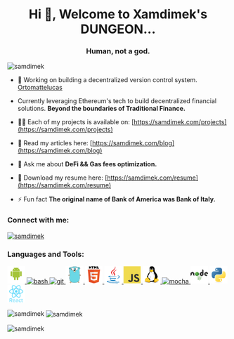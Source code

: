 <h1 align="center">Hi 👋, Welcome to Xamdimek's DUNGEON...</h1>
<h3 align="center">Human, not a god.</h3>

<p align="left"> <img src="https://komarev.com/ghpvc/?username=samdimek&label=Profile%20views&color=0e75b6&style=flat" alt="samdimek" /> </p>

- 🔭 Working on building a decentralized version control system. [Ortomattelucas](samdimek.com/ortomattelucas)

- Currently leveraging Ethereum's tech to build decentralized financial solutions. **Beyond the boundaries of Traditional Finance.**

- 👨‍💻 Each of my projects is available on: [https://samdimek.com/projects](https://samdimek.com/projects)

- 📝 Read my articles here: [https://samdimek.com/blog](https://samdimek.com/blog)

- 💬 Ask me about **DeFi && Gas fees optimization.**

- 📄 Download my resume here: [https://samdimek.com/resume](https://samdimek.com/resume)

- ⚡ Fun fact **The original name of Bank of America was Bank of Italy.**

<h3 align="left">Connect with me:</h3>
<p align="left">
<a href="https://twitter.com/samdimek" target="blank"><img align="center" src="https://raw.githubusercontent.com/rahuldkjain/github-profile-readme-generator/master/src/images/icons/Social/twitter.svg" alt="samdimek" height="30" width="40" /></a>
</p>

<h3 align="left">Languages and Tools:</h3>
<p align="left"> <a href="https://developer.android.com" target="_blank" rel="noreferrer"> <img src="https://raw.githubusercontent.com/devicons/devicon/master/icons/android/android-original-wordmark.svg" alt="android" width="40" height="40"/> </a> <a href="https://www.gnu.org/software/bash/" target="_blank" rel="noreferrer"> <img src="https://www.vectorlogo.zone/logos/gnu_bash/gnu_bash-icon.svg" alt="bash" width="40" height="40"/> </a> <a href="https://git-scm.com/" target="_blank" rel="noreferrer"> <img src="https://www.vectorlogo.zone/logos/git-scm/git-scm-icon.svg" alt="git" width="40" height="40"/> </a> <a href="https://golang.org" target="_blank" rel="noreferrer"> <img src="https://raw.githubusercontent.com/devicons/devicon/master/icons/go/go-original.svg" alt="go" width="40" height="40"/> </a> <a href="https://www.w3.org/html/" target="_blank" rel="noreferrer"> <img src="https://raw.githubusercontent.com/devicons/devicon/master/icons/html5/html5-original-wordmark.svg" alt="html5" width="40" height="40"/> </a> <a href="https://www.java.com" target="_blank" rel="noreferrer"> <img src="https://raw.githubusercontent.com/devicons/devicon/master/icons/java/java-original.svg" alt="java" width="40" height="40"/> </a> <a href="https://developer.mozilla.org/en-US/docs/Web/JavaScript" target="_blank" rel="noreferrer"> <img src="https://raw.githubusercontent.com/devicons/devicon/master/icons/javascript/javascript-original.svg" alt="javascript" width="40" height="40"/> </a> <a href="https://www.linux.org/" target="_blank" rel="noreferrer"> <img src="https://raw.githubusercontent.com/devicons/devicon/master/icons/linux/linux-original.svg" alt="linux" width="40" height="40"/> </a> <a href="https://mochajs.org" target="_blank" rel="noreferrer"> <img src="https://www.vectorlogo.zone/logos/mochajs/mochajs-icon.svg" alt="mocha" width="40" height="40"/> </a> <a href="https://nodejs.org" target="_blank" rel="noreferrer"> <img src="https://raw.githubusercontent.com/devicons/devicon/master/icons/nodejs/nodejs-original-wordmark.svg" alt="nodejs" width="40" height="40"/> </a> <a href="https://www.python.org" target="_blank" rel="noreferrer"> <img src="https://raw.githubusercontent.com/devicons/devicon/master/icons/python/python-original.svg" alt="python" width="40" height="40"/> </a> <a href="https://reactjs.org/" target="_blank" rel="noreferrer"> <img src="https://raw.githubusercontent.com/devicons/devicon/master/icons/react/react-original-wordmark.svg" alt="react" width="40" height="40"/> </a> </p>

<p><img align="left" src="https://github-readme-stats.vercel.app/api/top-langs?username=samdimek&show_icons=true&locale=en&layout=compact" alt="samdimek" /></p>

<p>&nbsp;<img align="center" src="https://github-readme-stats.vercel.app/api?username=samdimek&show_icons=true&locale=en" alt="samdimek" /></p>

<p><img align="center" src="https://github-readme-streak-stats.herokuapp.com/?user=samdimek&" alt="samdimek" /></p>
